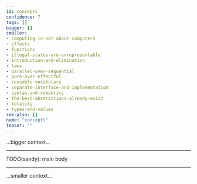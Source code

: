```yaml
---
id: concepts
confidence: 7
tags: []
bigger: []
smaller:
- computing-is-not-about-computers
- effects
- functions
- illegal-states-are-unrepresentable
- introduction-and-elimination
- laws
- parallel-over-sequential
- pure-over-effectful
- reusable-vocabulary
- separate-interface-and-implementation
- syntax-and-semantics
- the-best-abstractions-already-exist
- totality
- types-and-values
see-also: []
name: "concepts"
teaser: ""
---
```



...bigger context...

---

TODO(sandy): main body

---

...smaller context...
